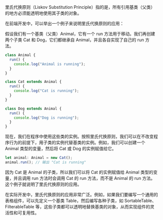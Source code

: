 里氏代换原则（Liskov Substitution Principle）指的是，所有引用基类（父类）的地方必须能透明地使用其子类的对象。

在前端开发中，可以举出一个例子来说明里氏代换原则的应用：

假设我们有一个基类（父类）Animal，它有一个 run 方法用于移动。我们再创建两个子类 Cat 和 Dog，它们都继承自 Animal，并且各自实现了自己的 run 方法。

```ts
class Animal {
  run() {
    console.log("Animal is running");
  }
}

class Cat extends Animal {
  run() {
    console.log("Cat is running");
  }
}

class Dog extends Animal {
  run() {
    console.log("Dog is running");
  }
}
```

现在，我们在程序中使用这些类的实例。按照里氏代换原则，我们可以在不改变程序行为的前提下，用子类的实例代替基类的实例。例如，我们可以创建一个 Animal 类型的变量，然后将 Cat 或 Dog 的实例赋值给它。

```ts
let animal: Animal = new Cat();
animal.run(); // 输出 "Cat is running"
```

因为 Cat 是 Animal 的子类，所以我们可以将 Cat 的实例赋值给 Animal 类型的变量，并且调用 run 方法时会调用 Cat 的 run 方法，而不是 Animal 的 run 方法。这个例子就说明了里氏代换原则的应用。

在实际开发中，里氏代换原则的应用非常广泛。例如，如果我们要编写一个通用的表格组件，可以先定义一个基类 Table，然后编写各种子类，如 SortableTable、FilterableTable 等，这些子类都可以透明地替换基类的对象，从而实现组件的灵活性和可复用性。
